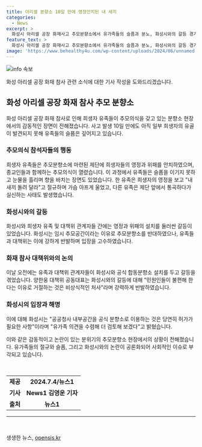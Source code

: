 ```yaml
---
title: 아리셀 분향소 10일 만에 영정안치된 내 새끼
categories:
  - News
excerpt: >
  화성시 아리셀 공장 화재사고 추모분향소에서 유가족들의 슬픔과 분노, 화성시와의 갈등 경기 화성시 아리셀 공장 화재로 사망한 23명을 추모하기 위해 마련된 분향소에서 유가족들은 영정과 위패 앞에서 슬픔을 터뜨리며 고통을 겪고 있다. 하지만 화성시와 대책위간에는 공간 사용에 대한 갈등이 벌어졌는데, 시는 임시 공간 사용을 주장했지만 유가족과 대책위는 이를 반박하며 강력한 항의를 펼치고 있다.
feature_text: >
  화성시 아리셀 공장 화재사고 추모분향소에서 유가족들의 슬픔과 분노, 화성시와의 갈등 경기 화성시 아리셀 공장 화재로 사망한 23명을 추모하기 위해 마련된 분향소에서 유가족들은 영정과 위패 앞에서 슬픔을 터뜨리며 고통을 겪고 있다. 하지만 화성시와 대책위간에는 공간 사용에 대한 갈등이 벌어졌는데, 시는 임시 공간 사용을 주장했지만 유가족과 대책위는 이를 반박하며 강력한 항의를 펼치고 있다.
image: 'https://www.behealthy4u.com/wp-content/uploads/2024/06/unnamed-file.png'
---
```


<p><img src="https://www.behealthy4u.com/wp-content/uploads/2024/06/unnamed-file.png" alt="info 속보" /></p>

<p>화성 아리셀 공장 화재 참사 관련 소식에 대한 기사 작성을 도와드리겠습니다.</p>

<h2 data-ke-size="size26">화성 아리셀 공장 화재 참사 추모 분향소</h2>

<p data-ke-size="size16">화성 아리셀 공장 화재 참사로 인해 희생자 유족들이 추모의식을 갖고 있는 분향소 현장에서의 감동적인 장면이 전해졌습니다. 사고 발생 10일 만에도 아직 일부 희생자의 유골이 발견되지 못해 유족들의 슬픔은 깊어지고 있습니다.</p>

<h3><b>추모의식 참석자들의 행동</b></h3>

<p data-ke-size="size16">희생자 유족들은 추모분향소에 마련된 제단에 희생자들의 영정과 위패를 안치하였으며, 종교인들과 함께하는 추모의식이 열렸습니다. 이 과정에서 유족들은 슬픔을 이기지 못하고 눈물을 흘리며 향을 바치는 장면도 있었습니다. 한 유족은 희생자의 영정을 보고 "내 새끼 돌려 달라"고 절규하며 가슴 아프게 울었고, 다른 유족은 제단 앞에서 통곡하다가 실신하는 사태도 발생했습니다.</p>

<h3><b>화성시와의 갈등</b></h3>

<p data-ke-size="size16">화성시와 희생자 유족 및 대책위 관계자들 간에는 영정과 위패의 설치를 둘러싼 갈등이 있었습니다. 화성시는 임시 추모공간이라는 이유로 추모분향소를 반대하였으나, 유족들과 대책위는 이에 강하게 반발하며 입장을 고수하였습니다.</p>

<h3><b>화재 참사 대책위와의 논의</b></h3>

<p data-ke-size="size16">이날 오전에는 유족과 대책위 관계자들이 화성시와 공식 합동분향소 설치를 두고 갈등을 겪었습니다. 양한웅 대책위 공동대표는 화성시와의 갈등에 대해 "민원인들이 불편해 한다는 이유로 거절하는 것은 비상식적인 처사"라며 강력하게 반발하였습니다.</p>

<h3><b>화성시의 입장과 해명</b></h3>

<p data-ke-size="size16">이에 대해 화성시는 "공공청사 내부공간을 공식 분향소로 이용하는 것은 당연히 허가가 필요한 사항"이라며 "유가족 의견을 수렴해 더 검토해 보겠다"고 밝혔습니다.</p>

<p>이와 같은 감동적이고 논란이 있는 분위기의 추모분향소 현장에서의 상황이 전해졌습니다. 유가족들의 절규와 슬픔, 그리고 화성시와의 논란이 공론화되어 사회적인 이슈로 부각되고 있습니다.</p></p>

<p data-ke-size="size16">&nbsp;</p>

<table>
<tbody>
<tr>
<td style="text-align: center; height: 17px;"><b>제공</b></td>
<td style="text-align: center; height: 17px;"><b>2024.7.4/뉴스1</b></td>
</tr>
<tr>
<td style="text-align: center; height: 17px;"><b>기사</b></td>
<td style="text-align: center; height: 17px;"><b>News1 김영운 기자</b></td>
</tr>
<tr>
<td style="text-align: center; height: 17px;"><b>출처</b></td>
<td style="text-align: center; height: 17px;"><b>뉴스1</b></td>
</tr>
</tbody>
</table>

<hr>

<p data-ke-size="size16">&nbsp;</p>
생생한 뉴스, <a href="https://opensis.kr" rel="dofollow">opensis.kr</a>


